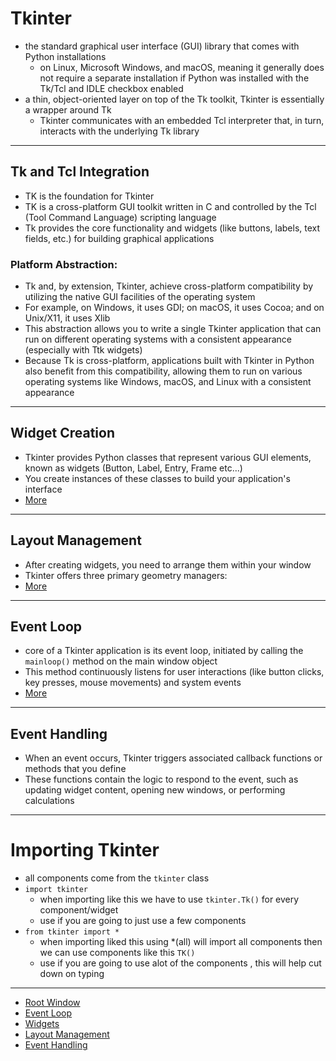 # Tkinter
- the standard graphical user interface (GUI) library that comes with Python installations
    - on Linux, Microsoft Windows, and macOS, meaning it generally does not require a separate installation if Python was installed with the Tk/Tcl and IDLE checkbox enabled
- a thin, object-oriented layer on top of the Tk toolkit, Tkinter is essentially a wrapper around Tk
    - Tkinter communicates with an embedded Tcl interpreter that, in turn, interacts with the underlying Tk library
    
______________________________________________________________________________________________________________________

## Tk and Tcl Integration
- TK is the foundation for Tkinter
- TK is a cross-platform GUI toolkit written in C and controlled by the Tcl (Tool Command Language) scripting language
- Tk provides the core functionality and widgets (like buttons, labels, text fields, etc.) for building graphical applications
### Platform Abstraction:
- Tk and, by extension, Tkinter, achieve cross-platform compatibility by utilizing the native GUI facilities of the operating system
- For example, on Windows, it uses GDI; on macOS, it uses Cocoa; and on Unix/X11, it uses Xlib
- This abstraction allows you to write a single Tkinter application that can run on different operating systems with a consistent appearance (especially with Ttk widgets)
- Because Tk is cross-platform, applications built with Tkinter in Python also benefit from this compatibility, allowing them to run on various operating systems like Windows, macOS, and Linux with a consistent appearance
___________________________________________________________________

## Widget Creation
- Tkinter provides Python classes that represent various GUI elements, known as widgets (Button, Label, Entry, Frame etc...)
- You create instances of these classes to build your application's interface
- [More](./docs/Widgets/Widgets.md)
___________________________________________________________________

## Layout Management
- After creating widgets, you need to arrange them within your window
- Tkinter offers three primary geometry managers:
- [More](./docs/LayoutManagement.md)
___________________________________________________________________


## Event Loop
- core of a Tkinter application is its event loop, initiated by calling the `mainloop()` method on the main window object
- This method continuously listens for user interactions (like button clicks, key presses, mouse movements) and system events
- [More](./docs/mainloop.md)
___________________________________________________________________

## Event Handling
- When an event occurs, Tkinter triggers associated callback functions or methods that you define
- These functions contain the logic to respond to the event, such as updating widget content, opening new windows, or performing calculations
___________________________________________________________________

# Importing Tkinter
- all components come from the `tkinter` class
- `import tkinter`
    - when importing like this we have to use `tkinter.Tk()` for every component/widget
    - use if you are going to just use a few components 
- `from tkinter import *`
    - when importing liked this using *(all) will import all components then we can use components like this `TK()`
    - use if you are going to use alot of the components , this will help cut down on typing
_________________________________________________________________


- [Root Window](./docs/RootWindow.md)
- [Event Loop](./docs/mainloop.md)
- [Widgets](./docs/Widgets/Widgets.md)
- [Layout Management](./docs/LayoutManagement.md)
- [Event Handling]()

